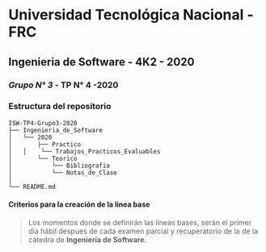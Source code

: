 # Universidad Tecnológica Nacional - FRC
## Ingenieria de Software - 4K2 - 2020
### *Grupo N° 3* - TP N° 4 -2020

### Estructura del repositorio
```
ISW-TP4-Grupo3-2020
├── Ingenieria_de_Software
│   └── 2020
│   	├── Practico
│	│    └── Trabajos_Practicos_Evaluables
│   	└── Teorico
│	        └── Bibliografia 
│	        └── Notas_de_Clase 
│   
└── README.md
```

#### Criterios para la creación de la linea base

>Los momentos donde se definirán las líneas bases, serán el primer dia hábil despues 
de cada examen parcial y recuperatorio de la de la cátedra de **Ingeniería de Software**.